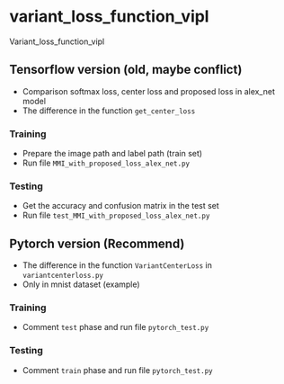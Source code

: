 # variant_loss_function_vipl
Variant_loss_function_vipl

## Tensorflow version (old, maybe conflict)

- Comparison softmax loss, center loss and proposed loss in alex_net model
- The difference in the function `get_center_loss`
### Training
- Prepare the image path and label path (train set)
- Run file `MMI_with_proposed_loss_alex_net.py`

### Testing
- Get the accuracy and confusion matrix in the test set
- Run file `test_MMI_with_proposed_loss_alex_net.py`

## Pytorch version (Recommend)
- The difference in the function `VariantCenterLoss` in `variantcenterloss.py`
- Only in mnist dataset (example)

### Training
- Comment `test` phase and run file `pytorch_test.py` 

### Testing
- Comment `train` phase and run file `pytorch_test.py`



